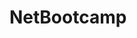 # NetBootcamp       
        
    
     
            
      
         
          
      
   
   
  
  
  
 
 
